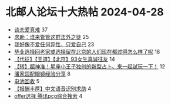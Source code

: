 # 北邮人论坛十大热帖 2024-04-28

- [谈恋爱真难](https://bbs.byr.cn/article/Feeling/3206885) 37
- [求助：谁来管管这群法外之徒](https://bbs.byr.cn/article/Picture/3361341) 25
- [我好像不爱任何异性，只爱自己](https://bbs.byr.cn/article/Talking/6416029) 23
- [毕业选择回老家或选择留在北京的人们现在都过得怎么样了呢](https://bbs.byr.cn/article/WorkLife/1213939) 18
- [【代征】【王道】【北京】93女生真诚征友](https://bbs.byr.cn/article/Friends/2052810) 14
- [【转】超神准！星座小王子独创的新型占卜、來一起試玩一下！](https://bbs.byr.cn/article/Constellations/326533) 12
- [潘家园配眼镜经验分享](https://bbs.byr.cn/article/Health/232514) 8
- [电池回收](https://bbs.byr.cn/article/Environment/104655) 5
- [【报酬丰厚】中文语音识别求助](https://bbs.byr.cn/article/StudyShare/207538) 4
- [offer选择 腾讯pcg综合搜索](https://bbs.byr.cn/article/Job/2210554) 4


